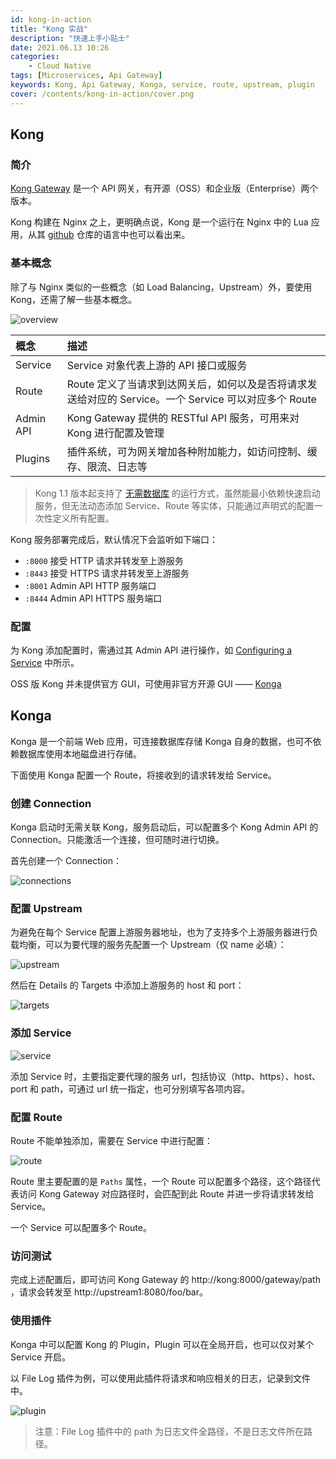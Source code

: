 ```yaml
---
id: kong-in-action
title: "Kong 实战"
description: "快速上手小贴士"
date: 2021.06.13 10:26
categories:
    - Cloud Native
tags: [Microservices, Api Gateway]
keywords: Kong, Api Gateway, Konga, service, route, upstream, plugin
cover: /contents/kong-in-action/cover.png
---
```


## Kong

### 简介

[Kong Gateway](https://konghq.com/kong/) 是一个 API 网关，有开源（OSS）和企业版（Enterprise）两个版本。

Kong 构建在 Nginx 之上，更明确点说，Kong 是一个运行在 Nginx 中的 Lua 应用，从其 [github](https://github.com/Kong/kong) 仓库的语言中也可以看出来。

### 基本概念

除了与 Nginx 类似的一些概念（如 Load Balancing，Upstream）外，要使用 Kong，还需了解一些基本概念。

![overview](/contents/kong-in-action/overview.png)

|概念|描述|
|:--|:--|
|Service|Service 对象代表上游的 API 接口或服务|
|Route|Route 定义了当请求到达网关后，如何以及是否将请求发送给对应的 Service。一个 Service 可以对应多个 Route|
|Admin API|Kong Gateway 提供的 RESTful API 服务，可用来对 Kong 进行配置及管理|
|Plugins|插件系统，可为网关增加各种附加能力，如访问控制、缓存、限流、日志等|

> Kong 1.1 版本起支持了 [无需数据库](https://docs.konghq.com/gateway-oss/2.4.x/db-less-and-declarative-config/) 的运行方式，虽然能最小依赖快速启动服务，但无法动态添加 Service、Route 等实体，只能通过声明式的配置一次性定义所有配置。

Kong 服务部署完成后，默认情况下会监听如下端口：

* `:8000` 接受 HTTP 请求并转发至上游服务
* `:8443` 接受 HTTPS 请求并转发至上游服务
* `:8001` Admin API HTTP 服务端口
* `:8444` Admin API HTTPS 服务端口

### 配置

为 Kong 添加配置时，需通过其 Admin API 进行操作，如 [Configuring a Service](https://docs.konghq.com/gateway-oss/2.4.x/getting-started/configuring-a-service/) 中所示。

OSS 版 Kong 并未提供官方 GUI，可使用非官方开源 GUI —— [Konga](https://github.com/pantsel/konga)


## Konga

Konga 是一个前端 Web 应用，可连接数据库存储 Konga 自身的数据，也可不依赖数据库使用本地磁盘进行存储。

下面使用 Konga 配置一个 Route，将接收到的请求转发给 Service。

### 创建 Connection

Konga 启动时无需关联 Kong，服务启动后，可以配置多个 Kong Admin API 的 Connection。只能激活一个连接，但可随时进行切换。

首先创建一个 Connection：

![connections](/contents/kong-in-action/connections.png)

### 配置 Upstream

为避免在每个 Service 配置上游服务器地址，也为了支持多个上游服务器进行负载均衡，可以为要代理的服务先配置一个 Upstream（仅 name 必填）：

![upstream](/contents/kong-in-action/upstream.png)

然后在 Details 的 Targets 中添加上游服务的 host 和 port：

![targets](/contents/kong-in-action/targets.png)

### 添加 Service

![service](/contents/kong-in-action/service.png)

添加 Service 时，主要指定要代理的服务 url，包括协议（http、https）、host、port 和 path，可通过 url 统一指定，也可分别填写各项内容。

### 配置 Route

Route 不能单独添加，需要在 Service 中进行配置：

![route](/contents/kong-in-action/route.png)

Route 里主要配置的是 `Paths` 属性，一个 Route 可以配置多个路径，这个路径代表访问 Kong Gateway 对应路径时，会匹配到此 Route 并进一步将请求转发给 Service。

一个 Service 可以配置多个 Route。

### 访问测试

完成上述配置后，即可访问 Kong Gateway 的 http://kong:8000/gateway/path ，请求会转发至 http://upstream1:8080/foo/bar。

### 使用插件

Konga 中可以配置 Kong 的 Plugin，Plugin 可以在全局开启，也可以仅对某个 Service 开启。

以 File Log 插件为例，可以使用此插件将请求和响应相关的日志，记录到文件中。

![plugin](/contents/kong-in-action/plugin.png)

> 注意：File Log 插件中的 path 为日志文件全路径，不是日志文件所在路径。